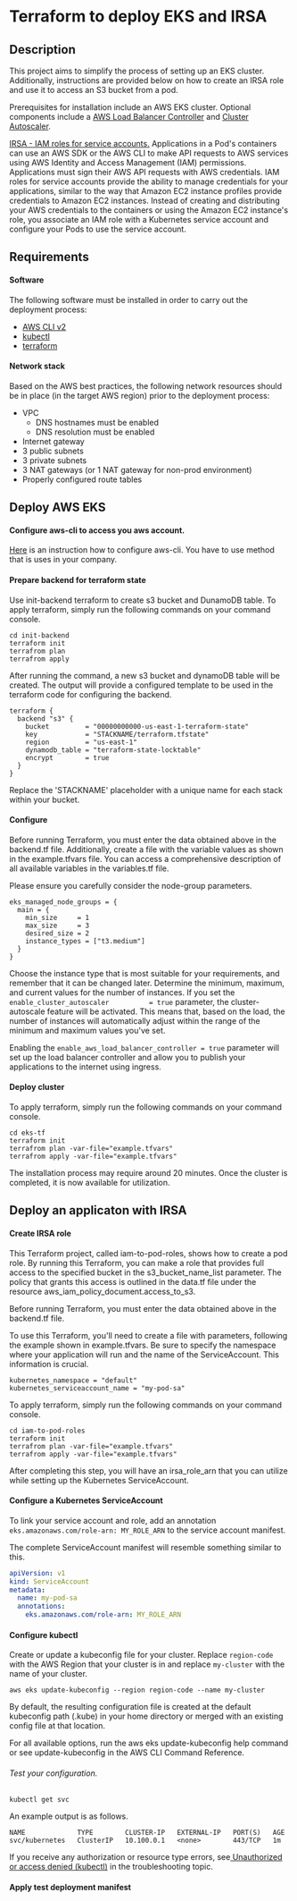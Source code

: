 # Terraform to deploy EKS and IRSA
## Description

This project aims to simplify the process of setting up an EKS cluster. Additionally, instructions are provided below on how to create an IRSA role and use it to access an S3 bucket from a pod.

Prerequisites for installation include an AWS EKS cluster. Optional components include a [AWS Load Balancer Controller](https://docs.aws.amazon.com/eks/latest/userguide/aws-load-balancer-controller.html "AWS Load Balancer Controller") and [Cluster Autoscaler](https://docs.aws.amazon.com/eks/latest/userguide/autoscaling.html "Autoscaler").

[IRSA - IAM roles for service accounts.](https://docs.aws.amazon.com/eks/latest/userguide/iam-roles-for-service-accounts.html "IRSA - IAM roles for service accounts.") Applications in a Pod's containers can use an AWS SDK or the AWS CLI to make API requests to AWS services using AWS Identity and Access Management (IAM) permissions. Applications must sign their AWS API requests with AWS credentials. IAM roles for service accounts provide the ability to manage credentials for your applications, similar to the way that Amazon EC2 instance profiles provide credentials to Amazon EC2 instances. Instead of creating and distributing your AWS credentials to the containers or using the Amazon EC2 instance's role, you associate an IAM role with a Kubernetes service account and configure your Pods to use the service account.

## Requirements
#### Software
The following software must be installed in order to carry out the deployment process:

* [AWS CLI v2](https://docs.aws.amazon.com/cli/latest/userguide/getting-started-install.html "AWS CLI v2")
* [kubectl](https://kubernetes.io/docs/tasks/tools/ "kubectl")
* [terraform](https://developer.hashicorp.com/terraform/tutorials/aws-get-started/install-cli "terraform")

#### Network stack
Based on the AWS best practices, the following network resources should be in place (in the target AWS region) prior to the deployment process:

* VPC
    * DNS hostnames must be enabled
    * DNS resolution must be enabled
* Internet gateway
* 3 public subnets
* 3 private subnets
* 3 NAT gateways (or 1 NAT gateway for non-prod environment)
* Properly configured route tables

## Deploy AWS EKS
#### Configure aws-cli to access you aws account.
[Here](http:/https://docs.aws.amazon.com/cli/latest/userguide/cli-configure-files.html/ "Here") is an instruction how to configure aws-cli. You have to use method that is uses in your company.

#### Prepare backend for terraform state
Use init-backend terraform to create s3 bucket and DunamoDB table.
To apply terraform, simply run the following commands on your command console.

    cd init-backend
    terraform init
    terrafrom plan
    terrafrom apply

After running the command, a new s3 bucket and dynamoDB table will be created. The output will provide a configured template to be used in the terraform code for configuring the backend.

```
terraform {
  backend "s3" {
    bucket         = "00000000000-us-east-1-terraform-state"
    key            = "STACKNAME/terraform.tfstate"
    region         = "us-east-1"
    dynamodb_table = "terraform-state-locktable"
    encrypt        = true
  }
}
```

Replace the 'STACKNAME' placeholder with a unique name for each stack within your bucket.

#### Configure
Before running Terraform, you must enter the data obtained above in the backend.tf file. Additionally, create a file with the variable values as shown in the example.tfvars file.
You can access a comprehensive description of all available variables in the variables.tf file.

Please ensure you carefully consider the node-group parameters.

    eks_managed_node_groups = {
      main = {
        min_size     = 1
        max_size     = 3
        desired_size = 2
        instance_types = ["t3.medium"]
      }
    }

Choose the instance type that is most suitable for your requirements, and remember that it can be changed later. Determine the minimum, maximum, and current values for the number of instances.
If you set the `enable_cluster_autoscaler          = true` parameter, the cluster-autoscale feature will be activated. This means that, based on the load, the number of instances will automatically adjust within the range of the minimum and maximum values you've set.

Enabling the `enable_aws_load_balancer_controller = true` parameter will set up the load balancer controller and allow you to publish your applications to the internet using ingress.

#### Deploy cluster

To apply terraform, simply run the following commands on your command console.

    cd eks-tf
    terraform init
    terrafrom plan -var-file="example.tfvars"
    terrafrom apply -var-file="example.tfvars"

The installation process may require around 20 minutes. Once the cluster is completed, it is now available for utilization.

## Deploy an applicaton with IRSA
#### Create IRSA role
This Terraform project, called iam-to-pod-roles, shows how to create a pod role. By running this Terraform, you can make a role that provides full access to the specified bucket in the s3_bucket_name_list parameter. The policy that grants this access is outlined in the data.tf file under the resource aws_iam_policy_document.access_to_s3.

Before running Terraform, you must enter the data obtained above in the backend.tf file.

To use this Terraform, you'll need to create a file with parameters, following the example shown in example.tfvars.
Be sure to specify the namespace where your application will run and the name of the ServiceAccount. This information is crucial.

    kubernetes_namespace = "default"
    kubernetes_serviceaccount_name = "my-pod-sa"

To apply terraform, simply run the following commands on your command console.

    cd iam-to-pod-roles
    terraform init
    terrafrom plan -var-file="example.tfvars"
    terrafrom apply -var-file="example.tfvars"

After completing this step, you will have an irsa_role_arn that you can utilize while setting up the Kubernetes ServiceAccount.

#### Configure a Kubernetes ServiceAccount
To link your service account and role, add an annotation `eks.amazonaws.com/role-arn: MY_ROLE_ARN` to the service account manifest.

The complete ServiceAccount manifest will resemble something similar to this.
```yaml
apiVersion: v1
kind: ServiceAccount
metadata:
  name: my-pod-sa
  annotations:
    eks.amazonaws.com/role-arn: MY_ROLE_ARN
```

#### Configure kubectl
Create or update a kubeconfig file for your cluster. Replace `region-code` with the AWS Region that your cluster is in and replace `my-cluster` with the name of your cluster.

    aws eks update-kubeconfig --region region-code --name my-cluster

By default, the resulting configuration file is created at the default kubeconfig path (.kube) in your home directory or merged with an existing config file at that location.

For all available options, run the aws eks update-kubeconfig help command or see update-kubeconfig in the AWS CLI Command Reference.

###### Test your configuration.

    kubectl get svc

An example output is as follows.

    NAME             TYPE        CLUSTER-IP   EXTERNAL-IP   PORT(S)   AGE
    svc/kubernetes   ClusterIP   10.100.0.1   <none>        443/TCP   1m
If you receive any authorization or resource type errors, see[ Unauthorized or access denied (kubectl)](https://docs.aws.amazon.com/eks/latest/userguide/troubleshooting.html#unauthorized " Unauthorized or access denied (kubectl)") in the troubleshooting topic.

#### Apply test deployment manifest









